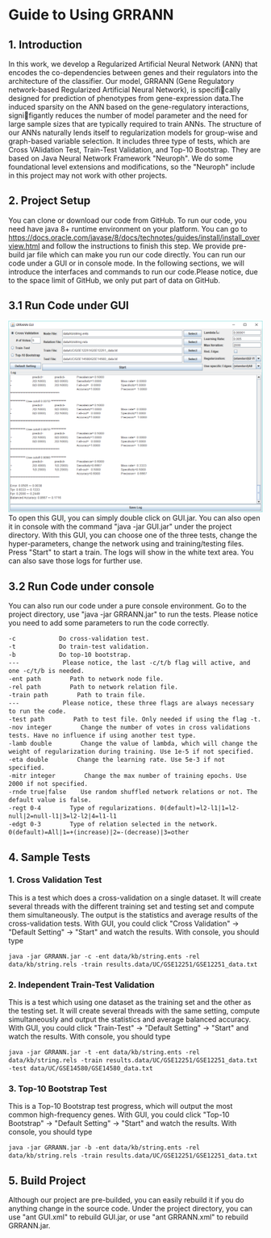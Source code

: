 # Guide to Using GRRANN
## 1. Introduction

In this work, we develop a Regularized Artificial Neural Network (ANN) that encodes the co-dependencies between genes and their regulators into the architecture of the classifier. Our model, GRRANN (Gene Regulatory network-based Regularized Artificial Neural Network), is specifically designed for prediction of phenotypes from gene-expression data.The induced sparsity on the ANN based on the gene-regulatory interactions, signifigantly reduces the number of model parameter and the need for large sample sizes that are typically required to train ANNs. The structure of our ANNs naturally lends itself to regularization models for group-wise and graph-based variable selection. It includes three type of tests, which are Cross VAlidation Test, Train-Test Validation, and Top-10 Bootstrap. They are based on Java Neural Network Framework "Neuroph". We do some foundational level extensions and modifications, so the "Neuroph" include in this project may not work with other projects.

## 2. Project Setup

You can clone or download our code from GitHub. To run our code, you need have java 8+ runtime environment on your platform. You can go to https://docs.oracle.com/javase/8/docs/technotes/guides/install/install_overview.html and follow the instructions to finish this step. We provide pre-build jar file which can make you run our code directly. You can run our code under a GUI or in console mode. In the following sections, we will introduce the interfaces and commands to run our code.Please notice, due to the space limit of GitHub, we only put part of data on GitHub.

## 3.1 Run Code under GUI

![Alt text](GUI.png?raw=true "GUI Screencut")
To open this GUI, you can simply double click on GUI.jar. You can also open it in console with the command "java -jar GUI.jar" under the project directory.
With this GUI, you can choose one of the three tests, change the hyper-parameters, change the network using and training/testing files. Press "Start" to start a train. The logs will show in the white text area. You can also save those logs for further use.

## 3.2 Run Code under console

You can also run our code under a pure console environment. Go to the project directory, use "java -jar GRRANN.jar" to run the tests. Please notice you need to add some parameters to run the code correctly.

    -c            Do cross-validation test.
    -t            Do train-test validation.
    -b            Do top-10 bootstrap.
    ---            Please notice, the last -c/t/b flag will active, and one -c/t/b is needed.
    -ent path        Path to network node file.
    -rel path        Path to network relation file.
    -train path        Path to train file.
    ---            Please notice, these three flags are always necessary to run the code.
    -test path        Path to test file. Only needed if using the flag -t.
    -nov integer        Change the number of votes in cross validations tests. Have no influence if using another test type.
    -lamb double        Change the value of lambda, which will change the weight of regularization during training. Use 1e-5 if not specified.
    -eta double        Change the learning rate. Use 5e-3 if not specified.
    -mitr integer        Change the max number of training epochs. Use 2000 if not specified.
    -rnde true|false    Use random shuffled network relations or not. The default value is false.
    -regt 0-4        Type of regularizations. 0(default)=l2-l1|1=l2-null|2=null-l1|3=l2-l2|4=l1-l1
    -edgt 0-3        Type of relation selected in the network. 0(default)=All|1=+(increase)|2=-(decrease)|3=other 

## 4. Sample Tests
### 1. Cross Validation Test

This is a test which does a cross-validation on a single dataset. It will create several threads with the different training set and testing set and compute them simultaneously. The output is the statistics and average results of the cross-validation tests. With GUI, you could click "Cross Validation" -> "Default Setting" -> "Start" and watch the results. With console, you should type

    java -jar GRRANN.jar -c -ent data/kb/string.ents -rel data/kb/string.rels -train results.data/UC/GSE12251/GSE12251_data.txt

### 2. Independent Train-Test Validation

This is a test which using one dataset as the training set and the other as the testing set. It will create several threads with the same setting, compute simultaneously and output the statistics and average balanced accuracy. With GUI, you could click "Train-Test" -> "Default Setting" -> "Start" and watch the results. With console, you should type

    java -jar GRRANN.jar -t -ent data/kb/string.ents -rel data/kb/string.rels -train results.data/UC/GSE12251/GSE12251_data.txt -test data/UC/GSE14580/GSE14580_data.txt

### 3. Top-10 Bootstrap Test

This is a Top-10 Bootstrap test progress, which will output the most common high-frequency genes. With GUI, you could click "Top-10 Bootstrap" -> "Default Setting" -> "Start" and watch the results. With console, you should type

    java -jar GRRANN.jar -b -ent data/kb/string.ents -rel data/kb/string.rels -train results.data/UC/GSE12251/GSE12251_data.txt

## 5. Build Project

Although our project are pre-builded, you can easily rebuild it if you do anything change in the source code. Under the project directory, you can use "ant GUI.xml" to rebuild GUI.jar, or use "ant GRRANN.xml" to rebuild GRRANN.jar.
